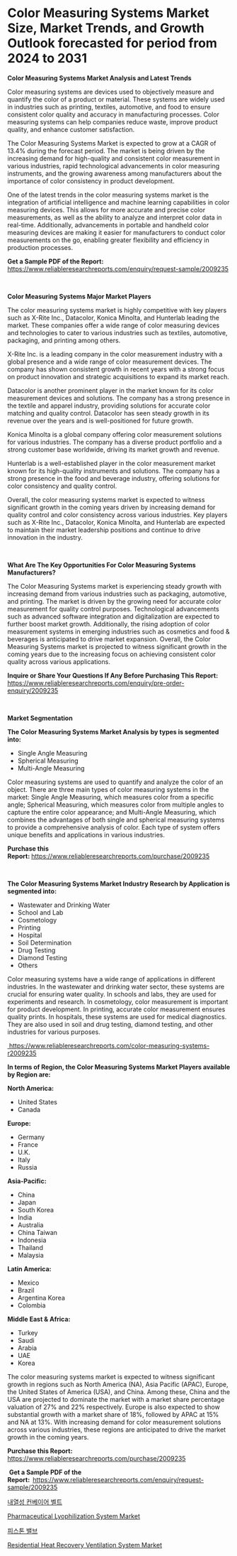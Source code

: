<p><h1>Color Measuring Systems Market Size, Market Trends, and Growth Outlook forecasted for period from 2024 to 2031</h1></p><p><strong>Color Measuring Systems Market Analysis and Latest Trends</strong></p>
<p><p>Color measuring systems are devices used to objectively measure and quantify the color of a product or material. These systems are widely used in industries such as printing, textiles, automotive, and food to ensure consistent color quality and accuracy in manufacturing processes. Color measuring systems can help companies reduce waste, improve product quality, and enhance customer satisfaction.</p><p>The Color Measuring Systems Market is expected to grow at a CAGR of 13.4% during the forecast period. The market is being driven by the increasing demand for high-quality and consistent color measurement in various industries, rapid technological advancements in color measuring instruments, and the growing awareness among manufacturers about the importance of color consistency in product development.</p><p>One of the latest trends in the color measuring systems market is the integration of artificial intelligence and machine learning capabilities in color measuring devices. This allows for more accurate and precise color measurements, as well as the ability to analyze and interpret color data in real-time. Additionally, advancements in portable and handheld color measuring devices are making it easier for manufacturers to conduct color measurements on the go, enabling greater flexibility and efficiency in production processes.</p></p>
<p><strong>Get a Sample PDF of the Report:&nbsp;</strong> <a href="https://www.reliableresearchreports.com/enquiry/request-sample/2009235">https://www.reliableresearchreports.com/enquiry/request-sample/2009235</a></p>
<p>&nbsp;</p>
<p><strong>Color Measuring Systems Major Market Players</strong></p>
<p><p>The color measuring systems market is highly competitive with key players such as X-Rite Inc., Datacolor, Konica Minolta, and Hunterlab leading the market. These companies offer a wide range of color measuring devices and technologies to cater to various industries such as textiles, automotive, packaging, and printing among others.</p><p>X-Rite Inc. is a leading company in the color measurement industry with a global presence and a wide range of color measurement devices. The company has shown consistent growth in recent years with a strong focus on product innovation and strategic acquisitions to expand its market reach.</p><p>Datacolor is another prominent player in the market known for its color measurement devices and solutions. The company has a strong presence in the textile and apparel industry, providing solutions for accurate color matching and quality control. Datacolor has seen steady growth in its revenue over the years and is well-positioned for future growth.</p><p>Konica Minolta is a global company offering color measurement solutions for various industries. The company has a diverse product portfolio and a strong customer base worldwide, driving its market growth and revenue.</p><p>Hunterlab is a well-established player in the color measurement market known for its high-quality instruments and solutions. The company has a strong presence in the food and beverage industry, offering solutions for color consistency and quality control.</p><p>Overall, the color measuring systems market is expected to witness significant growth in the coming years driven by increasing demand for quality control and color consistency across various industries. Key players such as X-Rite Inc., Datacolor, Konica Minolta, and Hunterlab are expected to maintain their market leadership positions and continue to drive innovation in the industry.</p></p>
<p>&nbsp;</p>
<p><strong>What Are The Key Opportunities For Color Measuring Systems Manufacturers?</strong></p>
<p><p>The Color Measuring Systems market is experiencing steady growth with increasing demand from various industries such as packaging, automotive, and printing. The market is driven by the growing need for accurate color measurement for quality control purposes. Technological advancements such as advanced software integration and digitalization are expected to further boost market growth. Additionally, the rising adoption of color measurement systems in emerging industries such as cosmetics and food & beverages is anticipated to drive market expansion. Overall, the Color Measuring Systems market is projected to witness significant growth in the coming years due to the increasing focus on achieving consistent color quality across various applications.</p></p>
<p><strong>Inquire or Share Your Questions If Any Before Purchasing This Report:</strong> <a href="https://www.reliableresearchreports.com/enquiry/pre-order-enquiry/2009235">https://www.reliableresearchreports.com/enquiry/pre-order-enquiry/2009235</a></p>
<p>&nbsp;</p>
<p><strong>Market Segmentation</strong></p>
<p><strong>The Color Measuring Systems Market Analysis by types is segmented into:</strong></p>
<p><ul><li>Single Angle Measuring</li><li>Spherical Measuring</li><li>Multi-Angle Measuring</li></ul></p>
<p><p>Color measuring systems are used to quantify and analyze the color of an object. There are three main types of color measuring systems in the market: Single Angle Measuring, which measures color from a specific angle; Spherical Measuring, which measures color from multiple angles to capture the entire color appearance; and Multi-Angle Measuring, which combines the advantages of both single and spherical measuring systems to provide a comprehensive analysis of color. Each type of system offers unique benefits and applications in various industries.</p></p>
<p><strong>Purchase this Report:&nbsp;</strong><a href="https://www.reliableresearchreports.com/purchase/2009235">https://www.reliableresearchreports.com/purchase/2009235</a></p>
<p>&nbsp;</p>
<p><strong>The Color Measuring Systems Market Industry Research by Application is segmented into:</strong></p>
<p><ul><li>Wastewater and Drinking Water</li><li>School and Lab</li><li>Cosmetology</li><li>Printing</li><li>Hospital</li><li>Soil Determination</li><li>Drug Testing</li><li>Diamond Testing</li><li>Others</li></ul></p>
<p><p>Color measuring systems have a wide range of applications in different industries. In the wastewater and drinking water sector, these systems are crucial for ensuring water quality. In schools and labs, they are used for experiments and research. In cosmetology, color measurement is important for product development. In printing, accurate color measurement ensures quality prints. In hospitals, these systems are used for medical diagnostics. They are also used in soil and drug testing, diamond testing, and other industries for various purposes.</p></p>
<p><a href="https://www.reliableresearchreports.com/color-measuring-systems-r2009235">&nbsp;https://www.reliableresearchreports.com/color-measuring-systems-r2009235</a></p>
<p><strong>In terms of Region, the Color Measuring Systems Market Players available by Region are:</strong></p>
<p>
    <p> <strong> North America: </strong>
        <ul>
            <li>United States</li>
            <li>Canada</li>
        </ul>
        </p> 
    <p> <strong> Europe: </strong>
        <ul>
            <li>Germany</li>
            <li>France</li>
            <li>U.K.</li>
            <li>Italy</li>
            <li>Russia</li>
        </ul>
        </p> 
    <p> <strong> Asia-Pacific: </strong>
        <ul>
            <li>China</li>
            <li>Japan</li>
            <li>South Korea</li>
            <li>India</li>
            <li>Australia</li>
            <li>China Taiwan</li>
            <li>Indonesia</li>
            <li>Thailand</li>
            <li>Malaysia</li>
        </ul>
        </p> 
    <p> <strong> Latin America: </strong>
        <ul>
            <li>Mexico</li>
            <li>Brazil</li>
            <li>Argentina Korea</li>
            <li>Colombia</li>
        </ul>
        </p> 
    <p> <strong> Middle East & Africa: </strong>
        <ul>
            <li>Turkey</li>
            <li>Saudi</li>
            <li>Arabia</li>
            <li>UAE</li>
            <li>Korea</li>
        </ul>
    </p>
    </p>
<p><p>The color measuring systems market is expected to witness significant growth in regions such as North America (NA), Asia Pacific (APAC), Europe, the United States of America (USA), and China. Among these, China and the USA are projected to dominate the market with a market share percentage valuation of 27% and 22% respectively. Europe is also expected to show substantial growth with a market share of 18%, followed by APAC at 15% and NA at 13%. With increasing demand for color measurement solutions across various industries, these regions are anticipated to drive the market growth in the coming years.</p></p>
<p><strong>Purchase this Report: </strong><a href="https://www.reliableresearchreports.com/purchase/2009235">https://www.reliableresearchreports.com/purchase/2009235</a></p>
<p>&nbsp;<strong>Get a Sample PDF of the Report:&nbsp;&nbsp;</strong><a href="https://www.reliableresearchreports.com/enquiry/request-sample/2009235">https://www.reliableresearchreports.com/enquiry/request-sample/2009235</a></p>
<p><strong></strong></p>
<p><p><a href="https://github.com/royErdmtyan906778/Market-Research-Report-List-1/blob/main/822719941941.md">내열성 컨베이어 벨트</a></p><p><a href="https://github.com/kathiaseamanalvaradovlprc2h/Market-Research-Report-List-2/blob/main/pharmaceutical-lyophilization-system-market.md">Pharmaceutical Lyophilization System Market</a></p><p><a href="https://github.com/valroy852/Market-Research-Report-List-1/blob/main/507271441942.md">피스톤 밸브</a></p><p><a href="https://github.com/wusalecollins540tpqoz/Market-Research-Report-List-2/blob/main/residential-heat-recovery-ventilation-system-market.md">Residential Heat Recovery Ventilation System Market</a></p></p>